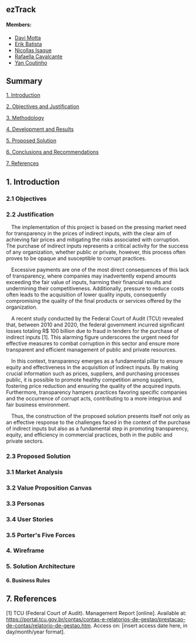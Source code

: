 ## ezTrack
#### Members:
- <a href="https://www.linkedin.com/in/davi-motta/">Davi Motta</a>
- <a href="https://www.linkedin.com/in/erik-batista-da-silva-455612215/">Erik Batista</a>
- <a href="https://www.linkedin.com/in/nicollas-isaac/">Nicollas Isaque</a>
- <a href="https://www.linkedin.com/in/rafaella-bianca-cavalcante/">Rafaella Cavalcante</a>
- <a href="https://www.linkedin.com/in/yan-m-coutinho/">Yan Coutinho</a>

## Summary

[1. Introduction](#c1)

[2. Objectives and Justification](#c2)

[3. Methodology](#c3)

[4. Development and Results](#c4)

[5. Proposed Solution](#c5)

[6. Conclusions and Recommendations](#c6)

[7. References](#c7)

## <a name="c1"></a>1. Introduction

### 2.1 Objectives

### 2.2 Justification
&emsp;The implementation of this project is based on the pressing market need for transparency in the prices of indirect inputs, with the clear aim of achieving fair prices and mitigating the risks associated with corruption. The purchase of indirect inputs represents a critical activity for the success of any organization, whether public or private, however, this process often proves to be opaque and susceptible to corrupt practices.

&emsp;Excessive payments are one of the most direct consequences of this lack of transparency, where companies may inadvertently expend amounts exceeding the fair value of inputs, harming their financial results and undermining their competitiveness. Additionally, pressure to reduce costs often leads to the acquisition of lower quality inputs, consequently compromising the quality of the final products or services offered by the organization.

&emsp;A recent study conducted by the Federal Court of Audit (TCU) revealed that, between 2010 and 2020, the federal government incurred significant losses totaling R$ 100 billion due to fraud in tenders for the purchase of indirect inputs [1]. This alarming figure underscores the urgent need for effective measures to combat corruption in this sector and ensure more transparent and efficient management of public and private resources.

&emsp;In this context, transparency emerges as a fundamental pillar to ensure equity and effectiveness in the acquisition of indirect inputs. By making crucial information such as prices, suppliers, and purchasing processes public, it is possible to promote healthy competition among suppliers, fostering price reduction and ensuring the quality of the acquired inputs. Furthermore, transparency hampers practices favoring specific companies and the occurrence of corrupt acts, contributing to a more integrous and fair business environment.

&emsp;Thus, the construction of the proposed solution presents itself not only as an effective response to the challenges faced in the context of the purchase of indirect inputs but also as a fundamental step in promoting transparency, equity, and efficiency in commercial practices, both in the public and private sectors.

### 2.3 Proposed Solution
### 3.1 Market Analysis

### 3.2 Value Proposition Canvas 

### 3.3 Personas

### 3.4 User Stories

### 3.5 Porter's Five Forces

### 4. Wireframe

### 5. Solution Architecture

#### 6. Business Rules

## <a name="c7"></a>7. References
[1] TCU (Federal Court of Audit). Management Report [online]. Available at: <https://portal.tcu.gov.br/contas/contas-e-relatorios-de-gestao/prestacao-de-contas/relatorio-de-gestao.htm>. Access on: [insert access date here, in day/month/year format].

